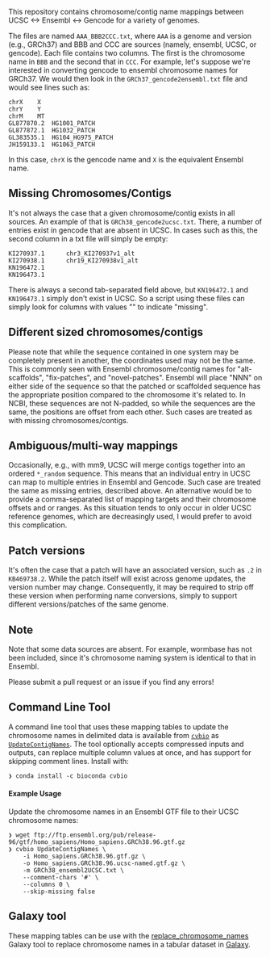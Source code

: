 This repository contains chromosome/contig name mappings between UCSC &lt;-> Ensembl &lt;-> Gencode for a variety of genomes.

The files are named `AAA_BBB2CCC.txt`, where `AAA` is a genome and version (e.g., GRCh37) and BBB and CCC are sources (namely, ensembl, UCSC, or gencode). Each file contains two columns. The first is the chromosome name in `BBB` and the second that in `CCC`. For example, let's suppose we're interested in converting gencode to ensembl chromosome names for GRCh37. We would then look in the `GRCh37_gencode2ensembl.txt` file and would see lines such as:

    chrX	X
    chrY	Y
    chrM	MT
    GL877870.2	HG1001_PATCH
    GL877872.1	HG1032_PATCH
    GL383535.1	HG104_HG975_PATCH
    JH159133.1	HG1063_PATCH

In this case, `chrX` is the gencode name and `X` is the equivalent Ensembl name.

Missing Chromosomes/Contigs
---------------------------

It's not always the case that a given chromosome/contig exists in all sources. An example of that is `GRCh38_gencode2ucsc.txt`. There, a number of entries exist in gencode that are absent in UCSC. In cases such as this, the second column in a txt file will simply be empty:

    KI270937.1      chr3_KI270937v1_alt
    KI270938.1      chr19_KI270938v1_alt
    KN196472.1      
    KN196473.1      

There is always a second tab-separated field above, but `KN196472.1` and `KN196473.1` simply don't exist in UCSC. So a script using these files can simply look for columns with values "" to indicate "missing".

Different sized chromosomes/contigs
-----------------------------------

Please note that while the sequence contained in one system may be completely present in another, the coordinates used may not be the same. This is commonly seen with Ensembl chromosome/contig names for "alt-scaffolds", "fix-patches", and "novel-patches". Ensembl will place "NNN" on either side of the sequence so that the patched or scaffolded sequence has the appropriate position compared to the chromosome it's related to. In NCBI, these sequences are not N-padded, so while the sequences are the same, the positions are offset from each other. Such cases are treated as with missing chromosomes/contigs.

Ambiguous/multi-way mappings
----------------------------

Occasionally, e.g., with mm9, UCSC will merge contigs together into an ordered `*_random` sequence. This means that an individual entry in UCSC can map to multiple entries in Ensembl and Gencode. Such case are treated the same as missing entries, described above. An alternative would be to provide a comma-separated list of mapping targets and their chromosome offsets and or ranges. As this situation tends to only occur in older UCSC reference genomes, which are decreasingly used, I would prefer to avoid this complication.

Patch versions
--------------

It's often the case that a patch will have an associated version, such as `.2` in `KB469738.2`. While the patch itself will exist across genome updates, the version number may change. Consequently, it may be required to strip off these version when performing name conversions, simply to support different versions/patches of the same genome.

Note
----

Note that some data sources are absent. For example, wormbase has not been included, since it's chromosome naming system is identical to that in Ensembl.

Please submit a pull request or an issue if you find any errors!

Command Line Tool
-----------------

A command line tool that uses these mapping tables to update the chromosome names in delimited data is available from [`cvbio`](https://github.com/clintval/cvbio#cvbio) as [`UpdateContigNames`](https://github.com/clintval/cvbio#updatecontignames). The tool optionally accepts compressed inputs and outputs, can replace multiple column values at once, and has support for skipping comment lines. Install with:

    ❯ conda install -c bioconda cvbio

#### Example Usage

Update the chromosome names in an Ensembl GTF file to their UCSC chromosome names:

    ❯ wget ftp://ftp.ensembl.org/pub/release-96/gtf/homo_sapiens/Homo_sapiens.GRCh38.96.gtf.gz
    ❯ cvbio UpdateContigNames \
        -i Homo_sapiens.GRCh38.96.gtf.gz \
        -o Homo_sapiens.GRCh38.96.ucsc-named.gtf.gz \
        -m GRCh38_ensembl2UCSC.txt \
        --comment-chars '#' \
        --columns 0 \
        --skip-missing false

Galaxy tool
-----------

These mapping tables can be use with the [replace_chromosome_names](https://toolshed.g2.bx.psu.edu/view/earlhaminst/replace_chromosome_names/) Galaxy tool to replace chromosome names in a tabular dataset in [Galaxy](https://galaxyproject.org/).
